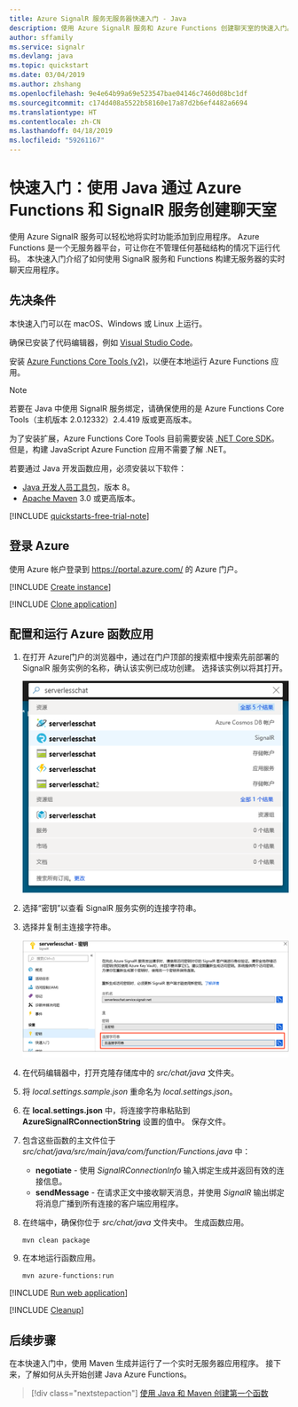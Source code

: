 ```yaml
---
title: Azure SignalR 服务无服务器快速入门 - Java
description: 使用 Azure SignalR 服务和 Azure Functions 创建聊天室的快速入门。
author: sffamily
ms.service: signalr
ms.devlang: java
ms.topic: quickstart
ms.date: 03/04/2019
ms.author: zhshang
ms.openlocfilehash: 9e4e64b99a69e523547bae04146c7460d08bc1df
ms.sourcegitcommit: c174d408a5522b58160e17a87d2b6ef4482a6694
ms.translationtype: HT
ms.contentlocale: zh-CN
ms.lasthandoff: 04/18/2019
ms.locfileid: "59261167"
---
```

# <a name="quickstart-create-a-chat-room-with-azure-functions-and-signalr-service-using-java"></a>快速入门：使用 Java 通过 Azure Functions 和 SignalR 服务创建聊天室

使用 Azure SignalR 服务可以轻松地将实时功能添加到应用程序。 Azure Functions 是一个无服务器平台，可让你在不管理任何基础结构的情况下运行代码。 本快速入门介绍了如何使用 SignalR 服务和 Functions 构建无服务器的实时聊天应用程序。

## <a name="prerequisites"></a>先决条件

本快速入门可以在 macOS、Windows 或 Linux 上运行。

确保已安装了代码编辑器，例如 [Visual Studio Code](https://code.visualstudio.com/)。

安装 [Azure Functions Core Tools (v2)](https://github.com/Azure/azure-functions-core-tools#installing)，以便在本地运行 Azure Functions 应用。

> [!NOTE]
> 若要在 Java 中使用 SignalR 服务绑定，请确保使用的是 Azure Functions Core Tools（主机版本 2.0.12332）2.4.419 版或更高版本。

为了安装扩展，Azure Functions Core Tools 目前需要安装 [.NET Core SDK](https://www.microsoft.com/net/download)。 但是，构建 JavaScript Azure Function 应用不需要了解 .NET。

若要通过 Java 开发函数应用，必须安装以下软件：

* [Java 开发人员工具包](https://www.azul.com/downloads/zulu/)，版本 8。
* [Apache Maven](https://maven.apache.org) 3.0 或更高版本。

[!INCLUDE [quickstarts-free-trial-note](../../includes/quickstarts-free-trial-note.md)]

## <a name="log-in-to-azure"></a>登录 Azure

使用 Azure 帐户登录到 <https://portal.azure.com/> 的 Azure 门户。

[!INCLUDE [Create instance](includes/signalr-quickstart-create-instance.md)]

[!INCLUDE [Clone application](includes/signalr-quickstart-clone-application.md)]

## <a name="configure-and-run-the-azure-function-app"></a>配置和运行 Azure 函数应用

1. 在打开 Azure门户的浏览器中，通过在门户顶部的搜索框中搜索先前部署的 SignalR 服务实例的名称，确认该实例已成功创建。 选择该实例以将其打开。

    ![搜索 SignalR 服务实例](media/signalr-quickstart-azure-functions-csharp/signalr-quickstart-search-instance.png)

1. 选择“密钥”以查看 SignalR 服务实例的连接字符串。

1. 选择并复制主连接字符串。

    ![创建 SignalR 服务](media/signalr-quickstart-azure-functions-javascript/signalr-quickstart-keys.png)

1. 在代码编辑器中，打开克隆存储库中的 *src/chat/java* 文件夹。

1. 将 *local.settings.sample.json* 重命名为 *local.settings.json*。

1. 在 **local.settings.json** 中，将连接字符串粘贴到 **AzureSignalRConnectionString** 设置的值中。 保存文件。

1. 包含这些函数的主文件位于 *src/chat/java/src/main/java/com/function/Functions.java* 中：

    - **negotiate** - 使用 *SignalRConnectionInfo* 输入绑定生成并返回有效的连接信息。
    - **sendMessage** - 在请求正文中接收聊天消息，并使用 *SignalR* 输出绑定将消息广播到所有连接的客户端应用程序。

1. 在终端中，确保你位于 *src/chat/java* 文件夹中。 生成函数应用。

    ```bash
    mvn clean package
    ```

1. 在本地运行函数应用。

    ```bash
    mvn azure-functions:run
    ```

[!INCLUDE [Run web application](includes/signalr-quickstart-run-web-application.md)]

[!INCLUDE [Cleanup](includes/signalr-quickstart-cleanup.md)]

## <a name="next-steps"></a>后续步骤

在本快速入门中，使用 Maven 生成并运行了一个实时无服务器应用程序。 接下来，了解如何从头开始创建 Java Azure Functions。

> [!div class="nextstepaction"]
> [使用 Java 和 Maven 创建第一个函数](../azure-functions/functions-create-first-java-maven.md)